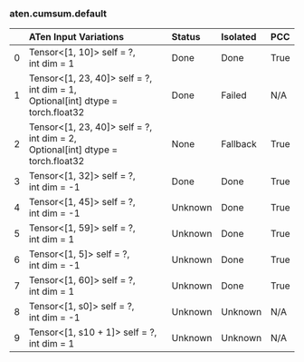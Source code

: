 ### aten.cumsum.default
|    | ATen Input Variations                                                                | Status   | Isolated   | PCC   |
|---:|:-------------------------------------------------------------------------------------|:---------|:-----------|:------|
|  0 | Tensor<[1, 10]> self = ?,<br>int dim = 1                                             | Done     | Done       | True  |
|  1 | Tensor<[1, 23, 40]> self = ?,<br>int dim = 1,<br>Optional[int] dtype = torch.float32 | Done     | Failed     | N/A   |
|  2 | Tensor<[1, 23, 40]> self = ?,<br>int dim = 2,<br>Optional[int] dtype = torch.float32 | None     | Fallback   | True  |
|  3 | Tensor<[1, 32]> self = ?,<br>int dim = -1                                            | Done     | Done       | True  |
|  4 | Tensor<[1, 45]> self = ?,<br>int dim = -1                                            | Unknown  | Done       | True  |
|  5 | Tensor<[1, 59]> self = ?,<br>int dim = 1                                             | Unknown  | Done       | True  |
|  6 | Tensor<[1, 5]> self = ?,<br>int dim = -1                                             | Unknown  | Done       | True  |
|  7 | Tensor<[1, 60]> self = ?,<br>int dim = 1                                             | Unknown  | Done       | True  |
|  8 | Tensor<[1, s0]> self = ?,<br>int dim = -1                                            | Unknown  | Unknown    | N/A   |
|  9 | Tensor<[1, s10 + 1]> self = ?,<br>int dim = 1                                        | Unknown  | Unknown    | N/A   |

